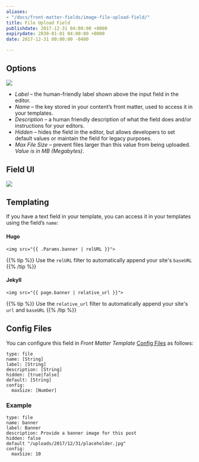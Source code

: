 ```yaml
---
aliases:
- "/docs/front-matter-fields/image-file-upload-field/"
title: File Upload Field
publishdate: 2017-12-31 04:00:00 +0000
expirydate: 2030-01-01 04:00:00 +0000
date: 2017-12-31 00:00:00 -0400

---
```

## Options
![](/uploads/2018/01/file-options.png)

* _Label_ – the human-friendly label shown above the input field in the editor.
* _Name_ – the key stored in your content’s front matter, used to access it in your templates.
* _Description_ – a human friendly description of what the field does and/or instructions for your editors.
* _Hidden_ – hides the field in the editor, but allows developers to set default values or maintain the field for legacy purposes.
* _Max File Size_ – prevent files larger than this value from being uploaded. *Value is in MB (Megabytes)*.

## Field UI
![](/uploads/2018/01/file-preview.png)

## Templating
If you have a text field in your template, you can access it in your templates using the field’s `name`:

#### Hugo
```
<img src="{{ .Params.banner | relURL }}">
```

{{% tip %}}
Use the `relURL` filter to automatically append your site's `baseURL`
{{% /tip %}}

#### Jekyll
```
<img src="{{ page.banner | relative_url }}">
```

{{% tip %}}
Use the `relative_url` filter to automatically append your site's `url` and `baseURL`
{{% /tip %}}

## Config Files
You can configure this field in _Front Matter Template_ [Config Files](/docs/settings/config-files/) as follows:

```
type: file
name: [String]
label: [String]
description: [String]
hidden: [true|false]
default: [String]
config:
  maxSize: [Number] 
```

### Example
```
type: file
name: banner
label: Banner
description: Provide a banner image for this post
hidden: false
default "/uploads/2017/12/31/placeholder.jpg"
config:
  maxSize: 10
```